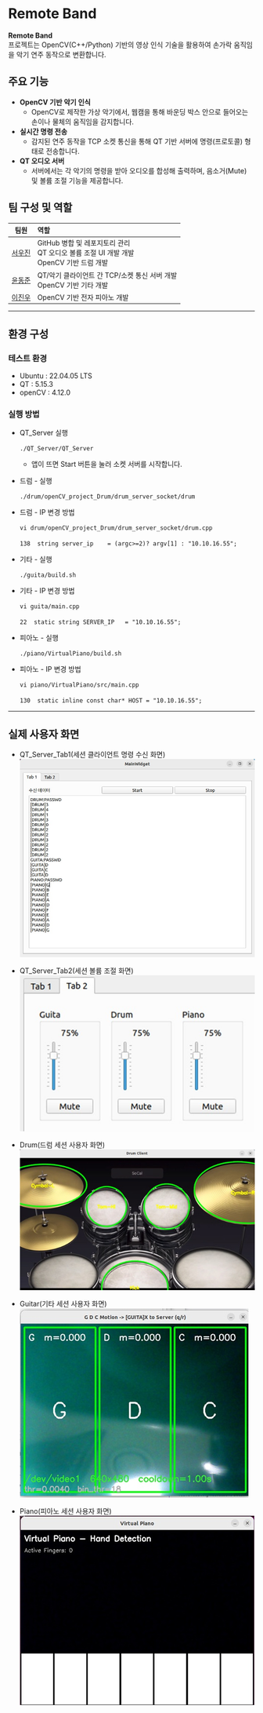 # Remote Band

**Remote Band** <br>프로젝트는 OpenCV(C++/Python) 기반의 영상 인식 기술을 활용하여 손가락 움직임을 악기 연주 동작으로 변환합니다.



## 주요 기능

- **OpenCV 기반 악기 인식**  
  - OpenCV로 제작한 가상 악기에서, 웹캠을 통해 바운딩 박스 안으로 들어오는 손이나 물체의 움직임을 감지합니다.
- **실시간 명령 전송**  
  - 감지된 연주 동작을 TCP 소켓 통신을 통해 QT 기반 서버에 명령(프로토콜) 형태로 전송합니다.
- **QT 오디오 서버**  
  - 서버에서는 각 악기의 명령을 받아 오디오를 합성해 출력하며, 음소거(Mute) 및 볼륨 조절 기능을 제공합니다.



## 팀 구성 및 역할

| 팀원 | 역할 |
| :---: | :--- |
| [서우진](https://github.com/Woojin5020) | GitHub 병합 및 레포지토리 관리<br>QT 오디오 볼륨 조절 UI 개발 개발<br>OpenCV 기반 드럼 개발 |
| [윤동준](https://github.com/yundongjun) | QT/악기 클라이언트 간 TCP/소켓 통신 서버 개발<br>OpenCV 기반 기타 개발 |
| [이진우](https://github.com/LeeJinWoo537) | OpenCV 기반 전자 피아노 개발 |

---

## 환경 구성

### 테스트 환경
- Ubuntu : 22.04.05 LTS
- QT : 5.15.3
- openCV : 4.12.0

### 실행 방법
- QT_Server 실행
  ```
  ./QT_Server/QT_Server
  ```
  - 앱이 뜨면 Start 버튼을 눌러 소켓 서버를 시작합니다.

- 드럼 - 실행
  ```
  ./drum/openCV_project_Drum/drum_server_socket/drum
  ```

- 드럼 - IP 변경 방법
  ```
  vi drum/openCV_project_Drum/drum_server_socket/drum.cpp
  
  138  string server_ip    = (argc>=2)? argv[1] : "10.10.16.55";
  ```


- 기타 - 실행
  ```
  ./guita/build.sh
  ```

- 기타 - IP 변경 방법
  ```
  vi guita/main.cpp
  
  22  static string SERVER_IP   = "10.10.16.55";
  ```



- 피아노 - 실행
  ```
  ./piano/VirtualPiano/build.sh
  ```

- 피아노 - IP 변경 방법
  ```
  vi piano/VirtualPiano/src/main.cpp
  
  130  static inline const char* HOST = "10.10.16.55";
  ```

---

## 실제 사용자 화면
- QT_Server_Tab1(세션 클라이언트 명령 수신 화면) 
  ![image/QT_Server_Tab1.jpg](image/tab1_screen.jpg)

- QT_Server_Tab2(세션 볼륨 조절 화면)  
  ![image/QT_Server_Tab2.jpg](image/tab2_screen.jpg)

- Drum(드럼 세션 사용자 화면)  
  ![image/drum_screen.jpg](image/drum_screen.jpg)

- Guitar(기타 세션 사용자 화면)  
  ![image/guitar_screen.jpg](image/guitar_screen.jpg)

- Piano(피아노 세션 사용자 화면)  
  ![image/piano_screen.jpg](image/piano_screen.jpg)